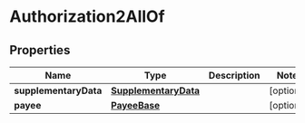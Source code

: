 

# Authorization2AllOf


## Properties

| Name | Type | Description | Notes |
|------------ | ------------- | ------------- | -------------|
|**supplementaryData** | [**SupplementaryData**](SupplementaryData.md) |  |  [optional] |
|**payee** | [**PayeeBase**](PayeeBase.md) |  |  [optional] |



